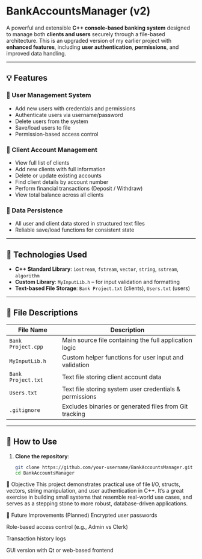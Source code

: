 # BankAccountsManager (v2)

A powerful and extensible **C++ console-based banking system** designed to manage both **clients and users** securely through a file-based architecture. This is an upgraded version of my earlier project with **enhanced features**, including **user authentication**, **permissions**, and improved data handling.

---

## 💡 Features

### 🔐 User Management System
- Add new users with credentials and permissions
- Authenticate users via username/password
- Delete users from the system
- Save/load users to file
- Permission-based access control

### 🧾 Client Account Management
- View full list of clients
- Add new clients with full information
- Delete or update existing accounts
- Find client details by account number
- Perform financial transactions (Deposit / Withdraw)
- View total balance across all clients

### 💾 Data Persistence
- All user and client data stored in structured text files
- Reliable save/load functions for consistent state

---

## 🧰 Technologies Used
- **C++ Standard Library**: `iostream`, `fstream`, `vector`, `string`, `sstream`, `algorithm`
- **Custom Library**: `MyInputLib.h` – for input validation and formatting
- **Text-based File Storage**: `Bank Project.txt` (clients), `Users.txt` (users)

---

## 📂 File Descriptions

| File Name             | Description                                             |
|----------------------|---------------------------------------------------------|
| `Bank Project.cpp`   | Main source file containing the full application logic |
| `MyInputLib.h`       | Custom helper functions for user input and validation  |
| `Bank Project.txt`   | Text file storing client account data                  |
| `Users.txt`          | Text file storing system user credentials & permissions|
| `.gitignore`         | Excludes binaries or generated files from Git tracking |

---

## 🚀 How to Use
1. **Clone the repository**:
   ```bash
   git clone https://github.com/your-username/BankAccountsManager.git
   cd BankAccountsManager


🎯 Objective
This project demonstrates practical use of file I/O, structs, vectors, string manipulation, and user authentication in C++. It’s a great exercise in building small systems that resemble real-world use cases, and serves as a stepping stone to more robust, database-driven applications.

🧠 Future Improvements (Planned)
Encrypted user passwords

Role-based access control (e.g., Admin vs Clerk)

Transaction history logs

GUI version with Qt or web-based frontend
